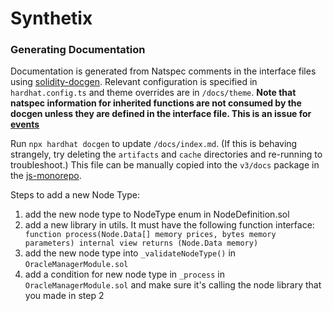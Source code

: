 # Synthetix

### Generating Documentation

Documentation is generated from Natspec comments in the interface files using [solidity-docgen](https://github.com/OpenZeppelin/solidity-docgen). Relevant configuration is specified in `hardhat.config.ts` and theme overrides are in `/docs/theme`. **Note that natspec information for inherited functions are not consumed by the docgen unless they are defined in the interface file. This is an issue for [events](https://github.com/ethereum/solidity/issues/8911#issuecomment-654774228)**

Run `npx hardhat docgen` to update `/docs/index.md`. (If this is behaving strangely, try deleting the `artifacts` and `cache` directories and re-running to troubleshoot.) This file can be manually copied into the `v3/docs` package in the [js-monorepo](https://github.com/synthetixio/js-monorepo).


Steps to add a new Node Type:
 1. add the new node type to NodeType enum in NodeDefinition.sol 
 2. add a new library in utils. It must have the following function interface: 
   ``` function process(Node.Data[] memory prices, bytes memory parameters) internal view returns (Node.Data memory)```
 3. add the new node type into ``_validateNodeType()`` in ``OracleManagerModule.sol``
 4. add a condition for new node type in ``_process`` in ``OracleManagerModule.sol`` and make sure it's calling the node library that you made in step 2
